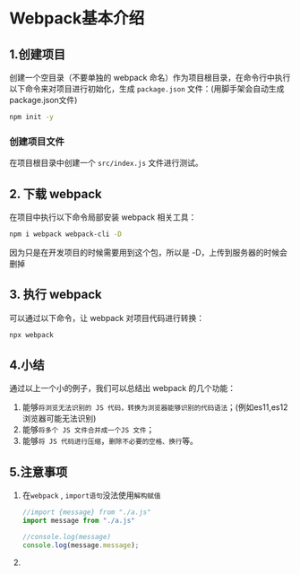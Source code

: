 # Webpack基本介绍

## 1.创建项目

创建一个空目录（不要单独的 webpack 命名）作为项目根目录，在命令行中执行以下命令来对项目进行初始化，生成 `package.json` 文件：(用脚手架会自动生成package.json文件)

``` bash
npm init -y
```

### 创建项目文件

在项目根目录中创建一个  `src/index.js` 文件进行测试。

## 2. 下载 webpack

在项目中执行以下命令局部安装 webpack 相关工具：

``` bash
npm i webpack webpack-cli -D
```

因为只是在开发项目的时候需要用到这个包，所以是 -D，上传到服务器的时候会删掉

## 3. 执行 webpack

可以通过以下命令，让 webpack 对项目代码进行转换：

``` bash
npx webpack
```

## 4.小结

通过以上一个小的例子，我们可以总结出 webpack 的几个功能：

1. 能够`将浏览无法识别的 JS 代码，转换为浏览器能够识别的代码语法`；(例如es11,es12浏览器可能无法识别)
2. 能够`将多个 JS 文件合并成一个JS 文件`；
3. 能够`将 JS 代码进行压缩`，`删除不必要的空格、换行`等。

## 5.注意事项

1. 在`webpack` ,  `import语句`没法使用`解构赋值`

   ``` javascript
   //import {message} from "./a.js"
   import message from "./a.js"
   
   //console.log(message)
   console.log(message.message);
   ```

   

2. 
